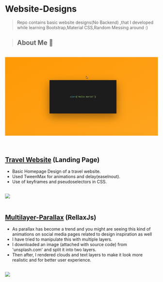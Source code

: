 # Website-Designs
> Repo contains basic website designs(No Backend) ,that I developed while learning Bootstrap,Material CSS,Random Messing around :)

> ## About Me :grimacing: 
<br>
<img src="images/buisness-card.gif" width=650px>
<br><br><br>

## [Travel Website](Website-Designs/Travel-Website1/index.html) (Landing Page)
<ul>
<li> Basic Homepage Design of a travel website.
<li> Used TweenMax for animations and delay(easeInout).
<li> Use of keyframes and pseudoselectors in CSS.
</ul>
<br>
<img src="images/travel-website.gif" width=650px>
<br><br>

## [Multilayer-Parallax](Website-Designs/Multi-Parallax/index.html) (RellaxJs)
<ul>
<li> As parallax has become a trend and you might are seeing this kind of animations on social media pages related to design inspiration as well
<li>I have tried to manipulate this with multiple layers.
<li>I downloaded an image (attached with source code) from 'unsplash.com' and split it into two layers.
<li>Then after, I rendered clouds and text layers to make it look more realistic and for better user experience.  
</ul>
<br>
<img src="images/multiparallax.gif" width=650px>
